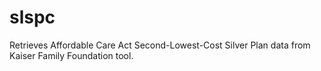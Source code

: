 # slspc
Retrieves Affordable Care Act Second-Lowest-Cost Silver Plan data from Kaiser Family Foundation tool.
